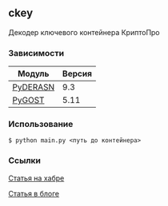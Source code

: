 ## ckey

Декодер ключевого контейнера КриптоПро

### Зависимости
<table>
  <thead>
    <th>Модуль</th>
    <th>Версия</th>
  </thead>
  <tbody>
    <tr>
      <td><a href="http://www.pyderasn.cypherpunks.ru/">PyDERASN</a></td>
      <td>9.3</td>
    </tr>
    <tr>
      <td><a href="http://www.pygost.cypherpunks.ru/">PyGOST</a></td>
      <td>5.11</td>
    </tr>
  </tbody>
</table>

### Использование
```
$ python main.py <путь до контейнера>
```

### Ссылки
[Статья на хабре](https://habr.com/ru/articles/823772/)

[Статья в блоге](https://blog.li0ard.rest/anticryptopro_p3)
